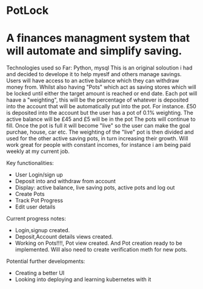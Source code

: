 # PotLock
# A finances managment system that will automate and simplify saving.
Technologies used so Far: Python, mysql 
This is an original soloution i had and decided to develope it to help myeslf and others manage savings.
Users will have access to an active balance which they can withdraw money from.
Whilst also having "Pots" which act as saving stores which will be locked until either the target amount is reached or end date.
Each pot will haave a "weighting", this will be the percentage of whatever is deposited into the account that will be automatically put into the pot.
For instance. £50 is deposited into the account but the user has a pot of 0.1% weighting. The active balance will be £45 and £5 will be in the pot
The pots will continue to fill. Once the pot is full it will become "live" so the user can make the goal purchae, house, car etc. 
The weighting of the "live" pot is then divided and used for the other active saving pots, in turn increasing their growth.
Will work great for people with constant incomes, for instance i am being paid weekly at my current job.

Key functionalities:
* User Login/sign up
* Deposit into and withdraw from account
* Display: active balance, live saving pots, active pots and log out
* Create Pots 
* Track Pot Progress
* Edit user details 


Current progress notes:
* Login,signup created.
* Deposit,Account details views created.
* Working on Pots!!!!, Pot view created. And Pot creation ready to be implemented. Will also need to create verification meth for new pots.

Potential further developments: 
* Creating a better UI
* Looking into deploying and learning kubernetes with it